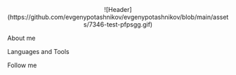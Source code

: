 <div align="center">
  ![Header](https://github.com/evgenypotashnikov/evgenypotashnikov/blob/main/assets/7346-test-pfpsgg.gif)
</div>

About me

Languages and Tools

Follow me